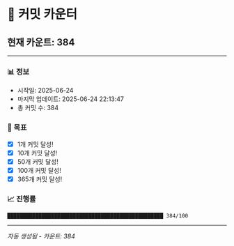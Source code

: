 # 🔢 커밋 카운터

## 현재 카운트: 384

---

### 📊 정보
- 시작일: 2025-06-24
- 마지막 업데이트: 2025-06-24 22:13:47
- 총 커밋 수: 384

### 🎯 목표
- [x] 1개 커밋 달성!
- [x] 10개 커밋 달성!
- [x] 50개 커밋 달성!
- [x] 100개 커밋 달성!
- [x] 365개 커밋 달성!

### 📈 진행률
```
██████████████████████████████████████████████████ 384/100
```

---
*자동 생성됨 - 카운트: 384*
